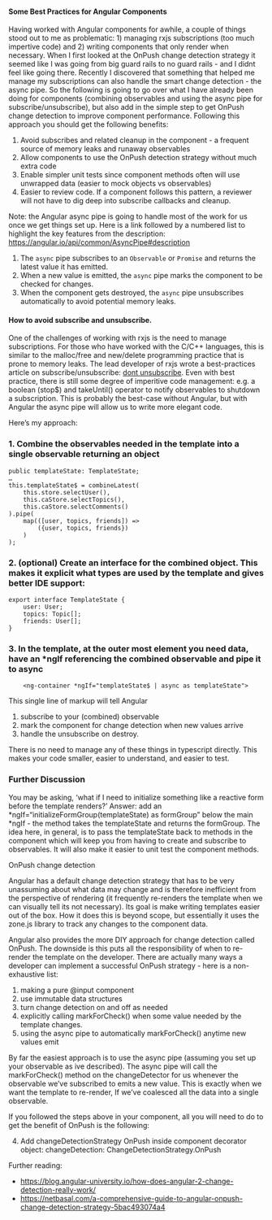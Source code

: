 #### Some Best Practices for Angular Components
Having worked with Angular components for awhile, a couple of things stood out to me as problematic: 1) managing rxjs subscriptions (too much impertive code) and 2) writing components that only render when necessary. When I first looked at the OnPush change detection strategy it seemed like I was going from big guard rails to no guard rails - and I didnt feel like going there. Recently I discovered that something that helped me manage my subscriptions can also handle the smart change detection - the async pipe. So the following is going to go over what I have already been doing for components (combining observables and using the async pipe for subscribe/unsubscribe), but also add in the simple step to get OnPush change detection to improve component performance. Following this approach you should get the following benefits:

1) Avoid subscribes and related cleanup in the component - a frequent source of memory leaks and runaway observables
2) Allow components to use the OnPush detection strategy without much extra code
3) Enable simpler unit tests since component methods often will use unwrapped data (easier to mock objects vs observables)
4) Easier to review code. If a component follows this pattern, a reviewer will not have to dig deep into subscribe callbacks and cleanup.

Note: the Angular async pipe is going to handle most of the work for us once we get things set up. Here is a link followed by a numbered list to highlight the key features from the description: 
https://angular.io/api/common/AsyncPipe#description
1) The `async` pipe subscribes to an `Observable` or `Promise` and returns the latest value it has emitted. 
2) When a new value is emitted, the `async` pipe marks the component to be checked for changes. 
3) When the component gets destroyed, the `async` pipe unsubscribes automatically to avoid potential memory leaks.

#### How to avoid subscribe and unsubscribe.

One of the challenges of working with rxjs is the need to manage subscriptions. For those who have worked with the C/C++ languages, this is similar to the malloc/free and new/delete programming practice that is prone to memory leaks.  The lead developer of rxjs wrote a best-practices article on subscribe/unsubscribe: [dont unsubscribe](https://medium.com/@benlesh/rxjs-dont-unsubscribe-6753ed4fda87). Even with best practice, there is still some degree of imperitive code management: e.g. a boolean (stop$) and takeUntil() operator to notify observables to shutdown a subscription. This is probably the best-case without Angular, but with Angular the async pipe will allow us to write more elegant code.

Here’s my approach:

### 1. Combine the observables needed in the template into a single observable returning an object

```
public templateState: TemplateState;
…
this.templateState$ = combineLatest(
    this.store.selectUser(),
    this.caStore.selectTopics(),
    this.caStore.selectComments()
).pipe(
    map(([user, topics, friends]) =>
        ({user, topics, friends})
    )
);
```
### 2. (optional) Create an interface for the combined object. This makes it explicit what types are used by the template and gives better IDE support:
```
export interface TemplateState {
    user: User;
    topics: Topic[];
    friends: User[];
}
```
### 3. In the template, at the outer most element you need data, have an *ngIf referencing the combined observable and pipe it to async
```
    <ng-container *ngIf="templateState$ | async as templateState">
```
This single line of markup will tell Angular
1) subscribe to your (combined) observable
2) mark the component for change detection when new values arrive
3) handle the unsubscribe on destroy. 

There is no need to manage any of these things in typescript directly. This makes your code smaller, easier to understand,
and easier to test.

### Further Discussion
You may be asking, ‘what if I need to initialize something like a reactive form before the template renders?’ Answer: add an *ngIf=“initializeFormGroup(templateState) as formGroup”
below the main *ngIf - the method takes the templateState and returns the formGroup. The idea here, in general, is to pass the templateState back to methods in the component which will keep you from having to create and subscribe to observables. It will also make it easier to unit test the component methods. 

OnPush change detection

Angular has a default change detection strategy that has to be very unassuming about what data may change and is therefore inefficient from the perspective of rendering (it frequently re-renders the template when we can visually tell its not necessary). Its goal is make writing templates easier out of the box. How it does this is beyond scope, but essentially it uses the zone.js library to track any changes to the component data. 

Angular also provides the more DIY approach for change detection called OnPush. The downside is this puts all the responsibility of when to re-render the template on the developer. There are actually many ways a developer can implement a successful OnPush strategy - here is a non-exhaustive list:
1) making a pure @input component
2) use immutable data structures
3) turn change detection on and off as needed
4) explicitly calling markForCheck() when some value needed by the template changes.
5) using the async pipe to automatically markForCheck() anytime new values emit

By far the easiest approach is to use the async pipe (assuming you set up your observable as ive described). The async pipe will call the markForCheck() method on the changeDetector for us whenever the observable we’ve subscribed to emits a new value. This is exactly when we want the template to re-render, If we’ve coalesced all the data into a single observable. 

If you followed the steps above in your component, all you will need to do to get the benefit of OnPush is the following:

4. Add changeDetectionStrategy OnPush inside component decorator object:
    changeDetection: ChangeDetectionStrategy.OnPush


Further reading:
- https://blog.angular-university.io/how-does-angular-2-change-detection-really-work/
- https://netbasal.com/a-comprehensive-guide-to-angular-onpush-change-detection-strategy-5bac493074a4
